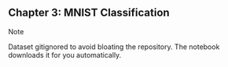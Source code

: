 ## Chapter 3: MNIST Classification

> [!Note]
> Dataset gitignored to avoid bloating the repository. The notebook downloads it for you automatically.